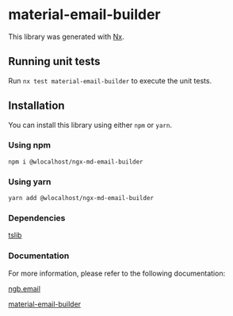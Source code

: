 # material-email-builder

This library was generated with [Nx](https://nx.dev).

## Running unit tests

Run `nx test material-email-builder` to execute the unit tests.

## Installation

You can install this library using either `npm` or `yarn`.

### Using npm

`npm i @wlocalhost/ngx-md-email-builder`

### Using yarn 

`yarn add @wlocalhost/ngx-md-email-builder`

### Dependencies

[tslib](https://www.npmjs.com/package/tslib)

### Documentation

For more information, please refer to the following documentation:

[ngb.email](https://docs.ngb.email)

[material-email-builder](https://docs.ngb.email/templates/default-templates/material-email-builder)

